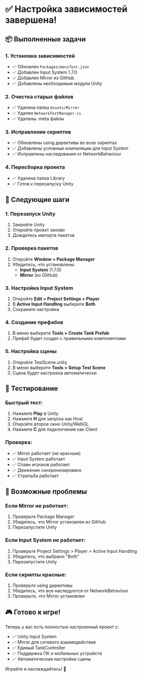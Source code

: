 # ✅ Настройка зависимостей завершена!

## 📦 Выполненные задачи

### 1. Установка зависимостей
- ✅ Обновлен `Packages/manifest.json`
- ✅ Добавлен Input System 1.7.0
- ✅ Добавлен Mirror из GitHub
- ✅ Добавлены необходимые модули Unity

### 2. Очистка старых файлов
- ✅ Удалена папка `Assets/Mirror`
- ✅ Удален `NetworkTestManager.cs`
- ✅ Удалены .meta файлы

### 3. Исправление скриптов
- ✅ Обновлены using директивы во всех скриптах
- ✅ Добавлены условные компиляции для Input System
- ✅ Исправлены наследования от NetworkBehaviour

### 4. Пересборка проекта
- ✅ Удалена папка Library
- ✅ Готов к перезапуску Unity

## 🔧 Следующие шаги

### 1. Перезапуск Unity
1. Закройте Unity
2. Откройте проект заново
3. Дождитесь импорта пакетов

### 2. Проверка пакетов
1. Откройте **Window > Package Manager**
2. Убедитесь, что установлены:
   - **Input System** (1.7.0)
   - **Mirror** (из GitHub)

### 3. Настройка Input System
1. Откройте **Edit > Project Settings > Player**
2. В **Active Input Handling** выберите **Both**
3. Сохраните настройки

### 4. Создание префабов
1. В меню выберите **Tools > Create Tank Prefab**
2. Префаб будет создан с правильными компонентами

### 5. Настройка сцены
1. Откройте TestScene.unity
2. В меню выберите **Tools > Setup Test Scene**
3. Сцена будет настроена автоматически

## 🎯 Тестирование

### Быстрый тест:
1. Нажмите **Play** в Unity
2. Нажмите **H** для запуска как Host
3. Откройте второе окно Unity/WebGL
4. Нажмите **C** для подключения как Client

### Проверка:
- ✅ Mirror работает (не красным)
- ✅ Input System работает
- ✅ Спавн игроков работает
- ✅ Движение синхронизировано
- ✅ Стрельба работает

## 🐛 Возможные проблемы

### Если Mirror не работает:
1. Проверьте Package Manager
2. Убедитесь, что Mirror установлен из GitHub
3. Перезапустите Unity

### Если Input System не работает:
1. Проверьте Project Settings > Player > Active Input Handling
2. Убедитесь, что выбрано "Both"
3. Перезапустите Unity

### Если скрипты красные:
1. Проверьте using директивы
2. Убедитесь, что все наследуются от NetworkBehaviour
3. Проверьте, что Mirror установлен

## 🎮 Готово к игре!

Теперь у вас есть полностью настроенный проект с:
- ✅ Unity Input System
- ✅ Mirror для сетевого взаимодействия
- ✅ Единый TankController
- ✅ Поддержка ПК и мобильных устройств
- ✅ Автоматическая настройка сцены

Играйте и наслаждайтесь! 🚀 